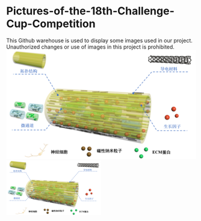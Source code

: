 # Pictures-of-the-18th-Challenge-Cup-Competition
This Github warehouse is used to display some images used in our project. Unauthorized changes or use of images in this project is prohibited.
![image](image/fig4.png#pic_center) 
<img src="image/fig4.png#pic_center" width="50%" ></img>
